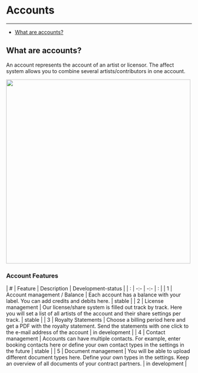 # Accounts

---

- [What are accounts?](#what-are-accounts)

<a name="what-are-accounts"></a>
## What are accounts?
An account represents the account of an artist or licensor. The affect system allows you to combine several artists/contributors in one account.

<img src="https://affekt-assets.s3-eu-central-1.amazonaws.com/docs/GvFZYZ4QFh.png" width="500">

### Account Features
| # | Feature   | Description | Development-status |
| : |   -:-   |  -:-  |  :  |
| 1 | Account management / Balance | Each account has a balance with your label. You can add credits and debits here. | stable |
| 2 | License management | Our license/share system is filled out track by track. Here you will set a list of all artists of the account and their share settings per track.  | stable |
| 3 | Royalty Statements | Choose a billing period here and get a PDF with the royalty statement. Send the statements with one click to the e-mail address of the account  | in development |
| 4 | Contact management | Accounts can have multiple contacts. For example, enter booking contacts here or define your own contact types in the settings in the future  | stable |
| 5 | Document management  | You will be able to upload different document types here. Define your own types in the settings. Keep an overview of all documents of your contract partners. | in development |
